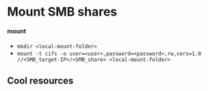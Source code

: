 # Mount SMB shares
#### mount
* `mkdir <local-mount-folder>`
* `mount -t cifs -o user=<user>,password=<password>,rw,vers=1.0 //<SMB_target-IP>/<SMB_share> <local-mount-folder>`

## Cool resources
